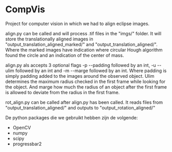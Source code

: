 # CompVis
Project for computer vision in which we had to align eclipse images.

align.py can be called and will process .tif files in the "imgs/" folder. It will store the translationally aligned images in "output_translation_aligned_marked/" and "output_translation_aligned/". Where the marked images have indication where circular Hough algorithm found the circle and an indication of the center of mass.

align.py als accepts 3 optional flags -p --padding followed by an int, -u --ulim followed by an int and -m --marge followed by an int. Where padding is simply padding added to the images around the observed object. Ulim determines the maximum radius checked in the first frame while looking for the object. And marge how much the radius of an object after the first frame is allowed to deviate from the radius in the first frame.


rot_align.py can be called after align.py has been called. It reads files from "output_translation_aligned/" and outputs to "output_rotation_aligned/"

De python packages die we gebruikt hebben zijn de volgende:
* OpenCV
* numpy
* scipy
* progressbar2
